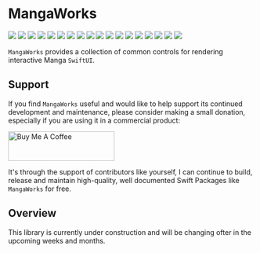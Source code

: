 # MangaWorks

![](https://img.shields.io/badge/license-MIT-green) ![](https://img.shields.io/badge/status-under_construction-red) ![](https://img.shields.io/badge/maintained%3F-Yes-green) ![](https://img.shields.io/badge/swift-5.4-green) ![](https://img.shields.io/badge/iOS-17.0-red) ![](https://img.shields.io/badge/macOS-14.0-red) ![](https://img.shields.io/badge/tvOS-17.0-red) ![](https://img.shields.io/badge/watchOS-10.0-red) ![](https://img.shields.io/badge/dependency-LogManager-orange) ![](https://img.shields.io/badge/dependency-SoundManager-orange) ![](https://img.shields.io/badge/dependency-SwiftletUtilities-orange) ![](https://img.shields.io/badge/dependency-SimpleSerializer-orange) ![](https://img.shields.io/badge/dependency-GraceLanguage-orange) ![](https://img.shields.io/badge/dependency-SwiftUIKit-orange) ![](https://img.shields.io/badge/dependency-SpeechManager-orange) ![](https://img.shields.io/badge/dependency-SwiftUIGamepad-orange) ![](https://img.shields.io/badge/dependency-SwiftUIPanoramaViewer-orange) ![](https://img.shields.io/badge/dependency-ODRManager-orange)

`MangaWorks` provides a collection of common controls for rendering interactive Manga `SwiftUI`.

## Support

If you find `MangaWorks` useful and would like to help support its continued development and maintenance, please consider making a small donation, especially if you are using it in a commercial product:

<a href="https://www.buymeacoffee.com/KevinAtAppra" target="_blank"><img src="https://cdn.buymeacoffee.com/buttons/v2/default-yellow.png" alt="Buy Me A Coffee" style="height: 60px !important;width: 217px !important;" ></a>

It's through the support of contributors like yourself, I can continue to build, release and maintain high-quality, well documented Swift Packages like `MangaWorks` for free.

## Overview

This library is currently under construction and will be changing ofter in the upcoming weeks and months.
